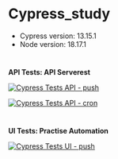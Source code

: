 # Cypress_study

* Cypress version: 13.15.1
* Node version: 18.17.1

#
__API Tests: API Serverest__

[![Cypress Tests API - push](https://github.com/KarllaSouza/Cypress_study/actions/workflows/ci_push_cypress-API.yml/badge.svg)](https://github.com/KarllaSouza/Cypress_study/actions/workflows/ci_push_cypress-API.yml)

[![Cypress Tests API - cron](https://github.com/KarllaSouza/Cypress_study/actions/workflows/ci_cron_cypress-API.yml/badge.svg)](https://github.com/KarllaSouza/Cypress_study/actions/workflows/ci_cron_cypress-API.yml)

#
__UI Tests: Practise Automation__

[![Cypress Tests UI - push](https://github.com/KarllaSouza/Cypress_study/actions/workflows/ci_push_cypress-UI.yml/badge.svg)](https://github.com/KarllaSouza/Cypress_study/actions/workflows/ci_push_cypress-UI.yml)
